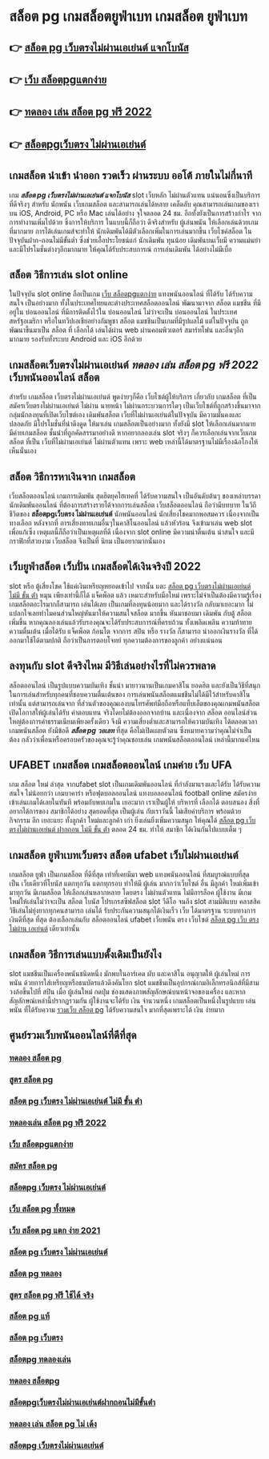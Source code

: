 # สล็อต pg  เกมสล็อตยูฟ่าเบท  เกมสล็อต  ยูฟ่าเบท

## 👉 [สล็อต pg เว็บตรงไม่ผ่านเอเย่นต์ แจกโบนัส](https://m.gamblerape.com/login?action=register)
## 👉 [เว็บ สล็อตpgแตกง่าย](https://m.gamblerape.com/login)
## 👉 [ทดลอง เล่น สล็อต pg ฟรี 2022](https://www.gamblerape.com/)
## 👉 [สล็อตpgเว็บตรง ไม่ผ่านเอเย่นต์](https://m.gamblerape.com/login)

## เกมสล็อต  นำเข้า   นำออก รวดเร็ว ผ่านระบบ ออโต้  ภายในไม่กี่นาที 

เกม ***สล็อต pg เว็บตรงไม่ผ่านเอเย่นต์ แจกโบนัส*** slot  เว็บหลัก ไม่ผ่านตัวแทน แน่นอนซึ่งเป็นบริการ ที่ดีจริงๆ สำหรับ นักพนัน เว็บเกมสล็อต  และสามารถเล่นได้หลาย เคล็ดลับ คุณสามารถเล่นเกมของเราบน iOS, Android, PC หรือ Mac เล่นได้อย่าง จุใจตลอด 24 ชม. อีกทั้งยังเป็นการสร้างกำไร จากการทำงานเพิ่มไปด้วย ซึ่งการให้บริการ ในแบบนี้ก็ถือว่า ดีจริงสำหรับ ผู้เล่นพนัน ให้เลือกเล่นด้วยเกมที่มากมาย การได้เล่นเกมส์จะทำให้  นักเดิมพันได้มีตัวเลือกเพิ่มในการเล่นมากขึ้น  เว็บไซค์สล็อต ในปัจจุบันฝาก-ถอนไม่มีขั้นต่ำ ซึ่งช่วยเอื้อประโยชน์แก่  นักเดิมพัน ทุนน้อย เดิมพันบนเว็บมี ความแม่นยำและมีโปรโมชั่นต่างๆอีกมากมาย ให้คุณได้รับประสบการณ์  การเล่นเดิมพัน ได้อย่างไม่มีเบื่อ

##  สล็อต วิธีการเล่น slot online 

ในปัจจุบัน  slot online ถือเป็นเกม [เว็บ สล็อตpgแตกง่าย](https://www.gamblerape.com/) แทงพนันออนไลน์ ที่ได้รับ  ได้รับความสนใจ เป็นอย่างมาก ทั้งในประเทศไทยและต่างประเทศสล็อตออนไลน์ พัฒนามาจาก สล็อต  แมชชีน ที่มีอยู่ใน บ่อนออนไลน์ ที่มีการติดตั้งไว้ใน บ่อนออนไลน์ ไม่ว่าจะเป็น บ่อนออนไลน์ ในประเทศสหรัฐอเมริกา หรือในทวีปเอเชียอย่างกัมพูชา สล็อต  แมชชีนเป็นเกมที่มีรูปผลไม้ แต่ในปัจจุบัน  ถูกพัฒนาขึ้นมาเป็น  สล็อต ที่ เลือกได้ เล่นได้ผ่าน  web  ผ่านคอมพิวเตอร์  สมาร์ทโฟน  และอื่นๆอีก มากมาย  รองรับทั้งระบบ Android และ iOS อีกด้วย


##  เกมสล็อตเว็บตรงไม่ผ่านเอเย่นต์ ***ทดลอง เล่น สล็อต pg ฟรี 2022***   เว็บพนันออนไลน์ สล็อต 

สำหรับ เกมสล็อต เว็บตรงไม่ผ่านเอเย่นต์   พูดง่ายๆก็คือ เว็บไซต์ผู้ให้บริการ เกี่ยวกับ เกมสล็อต ที่เป็น  สมัครเว็บตรงไม่ผ่านเอเย่นต์   ไม่ผ่าน นายหน้า  ไม่ผ่านกระบวนการใดๆ เป็นเว็บไซต์ที่ถูกสร้างขึ้นมาจากกลุ่มนักลงทุนที่เปิดเว็บไซต์เอง  เดิมพันสล็อต  เว็บที่ไม่ผ่านเอเย่นต์ในปัจจุบัน มีความมั่นคงและปลอดภัย มีโปรโมชั่นที่น่าดึงดูด ให้มาเล่น เกมสล็อตเป็นอย่างมาก ทั้งยังมี slot ให้เลือกเล่นมากมาย มีค่ายเกมสล็อต ชั้นนำที่ถูกคัดสรรมาอย่างดี หากอยากลองเล่น slot จริงๆ ก็ควรเลือกเล่นจากเว็บเกมสล็อต ที่เป็น  เว็บที่ไม่ผ่านเอเย่นต์ ไม่ผ่านตัวแทน  เพราะ web เหล่านี้ได้มาตรฐานไม่มีเรื่องฉ้อโกงให้เห็นนั่นเอง


##  สล็อต วิธีการหาเงินจาก เกมสล็อต

 เว็บสล็อตออนไลน์  เกมการเดิมพัน สุดฮิตยุคไฮเทคที่  ได้รับความสนใจ เป็นอันดับต้นๆ ของเหล่าบรรดานักเดิมพันออนไลน์  ที่ต้องการสร้างรายได้จากการเล่นสล็อต   เว็บสล็อตออนไลน์ ถือว่ามีบทบาท ในวิถีชีวิตของ **สล็อตpgเว็บตรง ไม่ผ่านเอเย่นต์** นักพนันออนไลน์ นักเสี่ยงโชคมากพอสมควร เนื่องจากเป็นทางเลือก หลังจากที่ การเสี่ยงทายเกมอื่นๆในคาสิโนออนไลน์   แล้วหัวร้อน  จึงเข้ามาเล่น web slot เพื่อแก้เซ็ง เหตุผลนี้ก็ถือว่าเป็นเหตุผลที่ดี เนื่องจาก slot online มีความน่าตื่นเต้น น่าสนใจ และมีกราฟิกที่สวยงาม เว็บสล็อต จึงเป็นที่ นิยม เป็นอยากมากนั่นเอง


## เว็บยูฟ่าสล็อต  เว็บปั่น เกมสล็อตได้เงินจริงปี 2022

 slot หรือ ตู้เสี่ยงโชค ใช้แค่เงินเหรียญหยอดเข้าไป จากนั้น แตะ  [สล็อต pg เว็บตรงไม่ผ่านเอเย่นต์ ไม่มี ขั้น ต่ํา](https://www.gamblerape.com/) หมุน  เพียงเท่านี้ก็ได้ แจ็คพ็อต แล้ว เหมาะสำหรับมือใหม่  เพราะไม่จำเป็นต้องมีความรู้เรื่อง เกมสล็อตอะไรมากก็สามารถ เล่นได้เลย เป็นเกมที่ลงทุนน้อยมาก และได้รางวัล กลับมาเยอะมาก ไม่แปลกใจเลยทำไมคนส่วนใหญ่หันมาให้ความสนใจสล็อต มากขึ้น หันมาชอบมา เดิมพัน กับตู้ สล็อต เพิ่มขึ้น หากคุณลองเล่นแล้วรับรองคุณจะได้รับประสบการณ์ที่ครบถ้วน ทั้งเพลิดเพลิน  ความท้าทาย ความตื่นเต้น เมื่อได้รับ แจ็คพ็อต ก้อนโต จากการ  สปิน หรือ รางวัล  ก็สามารถ  นำออกเงินรางวัล ที่ได้ออกมาใช้ได้ตามปกติ ถือว่าเป็นการตอบโจทย์ ทุกความต้องการของลูกค้า อย่างแน่นอน 


## ลงทุนกับ slot ดีจริงไหม มีวิธีเล่นอย่างไรที่ไม่ควรพลาด

 สล็อตออนไลน์ เป็นรูปแบบความบันเทิง ชั้นนำ  มายาวนานเป็นเกมคาสิโน ยอดฮิต และยังเป็นวิธีที่สนุกในการเล่นสำหรับทุกคนที่ชอบความตื่นเต้นของ การเล่นพนันสล็อตแมชชีนไม่ได้มีไว้สำหรับคาสิโนเท่านั้น แต่สามารถเล่นจาก ที่ส่วนตัวของคุณเองบนโทรศัพท์มือถือหรือแท็บเล็ตของคุณเกมพนันสล็อต เปิดโอกาสให้ผู้เล่นได้รับ ค่าตอบแทน จริงโดยไม่ต้องออกจากบ้าน และเนื่องจาก สล็อต ออนไลน์ส่วนใหญ่ต้องการค่าธรรมเนียมเพียงครั้งเดียว จึงมี ความเสี่ยงต่ำและสามารถให้ความบันเทิง  ได้ตลอดเวลา เกมพนันสล็อต  ยังมีข้อดี ***สล็อต pg วอเลท*** ที่สุด คือไม่เปิดเผยตัวตน ซึ่งหมายความว่าคุณไม่จำเป็นต้อง กลัวว่าเพื่อนหรือครอบครัวของคุณจะรู้ว่าคุณชอบเล่น เกมพนันสล็อตออนไลน์ เหล่านี้มากแค่ไหน


## UFABET เกมสล็อต เกมสล็อตออนไลน์ เกมค่าย เว็บ UFA

 เกม สล็อต ใหม่ ล่าสุด จากufabet  slot  เป็นเกมเดิมพันออนไลน์ ที่กำลังมาแรงและได้รับ ได้รับความสนใจ ไม่น้อยกว่า  เกมบาคาร่า  หรือฟุตบอลออนไลน์ แทงบอลออนไลน์ football online  สมัครง่าย เข้าเล่นเกมได้เลยในทันที พร้อมกับพบเกมใน เยอะมาก เราเป็นผู้ให้ บริหารที่ เลือกได้ ตอบสนอง  สิ่งที่อยากได้การของ สมาชิกได้อย่าง สุดยอดที่สุด  เป็นผู้เล่น กับเราวันนี้  ไม่เสียค่าบริการ พร้อมด้วยกิจกรรม อีก เยอะแยะ ทั้งลูกค้า ใหม่และลูกค้า เก่า ยิ่งเล่นยิ่งเพิ่มความสนุก ให้คุณได้ [สล็อต pg เว็บตรงไม่ผ่านเอเย่นต์ ฝากถอน ไม่มี ขั้น ต่ํา](https://www.gamblerape.com/) ตลอด 24 ชม.  ทำให้ สมาชิก ได้เงินกันไปแบบเต็ม ๆ


##  เกมสล็อต  ยูฟ่าเบทเว็บตรง สล็อต  ufabet เว็บไม่ผ่านเอเย่นต์

 เกมสล็อต  ยูฟ่า เป็นเกมสล็อต ที่ดีที่สุด เท่าที่เคยมีมา  web   แทงพนันออนไลน์ ที่สมบูรณ์แบบที่สุด เป็น เว็บเดียวที่โบนัส แตกทุกวัน แตกทุกรอบ ทำให้มี ผู้เล่น มากกว่าเว็บไซต์ อื่น มีลูกค้า ใหม่เพิ่มเข้ามาทุกวัน มีเกมสล็อต ให้เลือกเล่นหลากหลาย  โดยตรง  ไม่ผ่านตัวแทน ไม่มีการล็อค  ผู้ใช้งาน  มีเกมใหม่ให้เล่นไม่ว่าจะเป็น สล็อต   โบนัส โปรเกรสซีฟสล็อต   slot วีดีโอ จนถึง slot สามมิติแบบ คลาสสิค วิธีเล่นไม่ยุ่งยากทุกคนสามารถ เล่นได้ รับประกันความสนุกได้เงินเร็ว  เว็บ ได้มาตรฐาน ระบบทางการเงินดีที่สุด ที่สุด ต้องเลือกเล่นกับ  สล็อตออนไลน์  ufabet   เว็บพนัน ตรง   เว็บไซต์  [สล็อต pg เว็บ ตรง ไม่ผ่าน เอเย่นต์](https://m.gamblerape.com/login?action=register) เดียวเท่านั้น


##  เกมสล็อต วิธีการเล่นแบบดั้งเดิมเป็นยังไง

 slot แมชชีนเป็นเครื่องพนันชนิดหนึ่ง มักพบในอาร์เคด ผับ และคาสิโน อนุญาตให้ ผู้เล่นใหม่   การพนัน ด้วยการใส่เหรียญหรือธนบัตรแล้วดึงคันโยก  slot แมชชีนเป็นอุปกรณ์เกมอิเล็กทรอนิกส์ที่มีสามวงล้อขึ้นไปที่ สปิน เมื่อ ผู้เล่นใหม่ กดปุ่ม ช่องแสดงภาพสัญลักษณ์บนหน้าจอของเครื่อง และหากสัญลักษณ์เหล่านี้ปรากฏรวมกัน  ผู้ใช้งานจะได้รับ เงิน จำนวนหนึ่ง  เกมสล็อตเป็นหนึ่งในรูปแบบ  เล่นพนัน ที่ได้รับความ  [รวมเว็บ สล็อต pg](https://m.gamblerape.com/login?action=register) ได้รับความสนใจ มากที่สุดเพราะได้ เงิน ง่ายมาก


## ศูนย์รวมเว็บพนันออนไลน์ที่ดีที่สุด

### [ทดลอง สล็อต pg](https://atom.io/themes/สมัคร%20สล็อต%20pg%20เว็บตรง%20ไม่ผ่านเอเย่นต์%20ปลอดภัยชัวร์%20%20111603)
### [สูตร สล็อต pg](https://atom.io/themes/สมัคร%20สล็อต%20pg%20เว็บตรง%20ไม่ผ่านเอเย่นต์%20ปลอดภัยชัวร์%20%20111795)
### [สล็อต pg เว็บตรง ไม่ผ่านเอเย่นต์ ไม่มี ขั้น ต่ํา](https://atom.io/themes/สมัคร%20สล็อต%20pg%20เว็บตรง%20ไม่ผ่านเอเย่นต์%20ปลอดภัยชัวร์%20%20110436)
### [ทดลองเล่น สล็อต pg ฟรี 2022](https://atom.io/themes/สมัคร%20สล็อต%20pg%20เว็บตรง%20ไม่ผ่านเอเย่นต์%20ปลอดภัยชัวร์%20%20110794)
### [เว็บ สล็อตpgแตกง่าย](https://atom.io/themes/สมัคร%20สล็อต%20pg%20เว็บตรง%20ไม่ผ่านเอเย่นต์%20ปลอดภัยชัวร์%20%20111854)
### [สมัคร สล็อต pg](https://atom.io/themes/สมัคร%20สล็อต%20pg%20เว็บตรง%20ไม่ผ่านเอเย่นต์%20ปลอดภัยชัวร์%20%20111170)
### [สล็อตpg เว็บตรง ไม่ผ่านเอเย่นต์](https://atom.io/themes/สมัคร%20สล็อต%20pg%20เว็บตรง%20ไม่ผ่านเอเย่นต์%20ปลอดภัยชัวร์%20%20111112)
### [เว็บ สล็อต pg ทั้งหมด](https://atom.io/themes/สมัคร%20สล็อต%20pg%20เว็บตรง%20ไม่ผ่านเอเย่นต์%20ปลอดภัยชัวร์%20%20110549)
### [เว็บ สล็อต pg แตก ง่าย 2021](https://atom.io/themes/สมัคร%20สล็อต%20pg%20เว็บตรง%20ไม่ผ่านเอเย่นต์%20ปลอดภัยชัวร์%20%20110065)
### [สล็อต pg เว็บตรง ไม่ผ่านเอเย่นต์](https://atom.io/themes/สมัคร%20สล็อต%20pg%20เว็บตรง%20ไม่ผ่านเอเย่นต์%20ปลอดภัยชัวร์%20%20111205)
### [สล็อต pg ทดลอง](https://atom.io/themes/สมัคร%20สล็อต%20pg%20เว็บตรง%20ไม่ผ่านเอเย่นต์%20ปลอดภัยชัวร์%20%20111415)
### [สูตร สล็อต pg ฟรี ใช้ได้ จริง](https://atom.io/themes/สมัคร%20สล็อต%20pg%20เว็บตรง%20ไม่ผ่านเอเย่นต์%20ปลอดภัยชัวร์%20%20110349)
### [สล็อต pg แท้](https://atom.io/themes/สมัคร%20สล็อต%20pg%20เว็บตรง%20ไม่ผ่านเอเย่นต์%20ปลอดภัยชัวร์%20%20110463)
### [สล็อต pg เว็บตรง](https://atom.io/themes/สมัคร%20สล็อต%20pg%20เว็บตรง%20ไม่ผ่านเอเย่นต์%20ปลอดภัยชัวร์%20%20111497)
### [สล็อตpg ทดลองเล่น](https://atom.io/themes/สมัคร%20สล็อต%20pg%20เว็บตรง%20ไม่ผ่านเอเย่นต์%20ปลอดภัยชัวร์%20%20111673)
### [ทดลอง สล็อตpg](https://atom.io/themes/สมัคร%20สล็อต%20pg%20เว็บตรง%20ไม่ผ่านเอเย่นต์%20ปลอดภัยชัวร์%20%20111064)
### [สล็อตpgเว็บตรงไม่ผ่านเอเย่นต์ฝากถอนไม่มีขั้นต่ํา](https://atom.io/themes/สมัคร%20สล็อต%20pg%20เว็บตรง%20ไม่ผ่านเอเย่นต์%20ปลอดภัยชัวร์%20%20111067)
### [ทดลอง เล่น สล็อต pg ไม่ เด้ง](https://atom.io/themes/สมัคร%20สล็อต%20pg%20เว็บตรง%20ไม่ผ่านเอเย่นต์%20ปลอดภัยชัวร์%20%20110289)
### [สล็อตpg เว็บตรงไม่ผ่านเอเย่นต์](https://atom.io/themes/สมัคร%20สล็อต%20pg%20เว็บตรง%20ไม่ผ่านเอเย่นต์%20ปลอดภัยชัวร์%20%20110658)